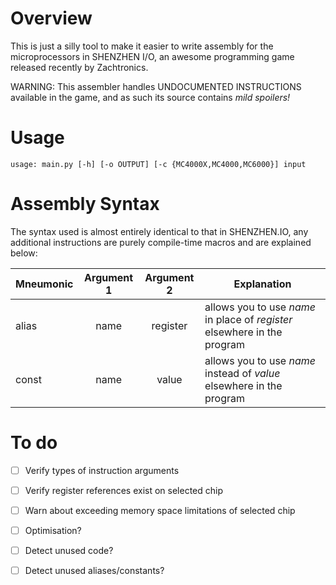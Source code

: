 
# Overview

This is just a silly tool to make it easier to write assembly for the microprocessors in SHENZHEN I/O, an awesome programming game released recently by Zachtronics.

WARNING: This assembler handles UNDOCUMENTED INSTRUCTIONS available in the game, and as such its source contains *mild spoilers!*

# Usage

`usage: main.py [-h] [-o OUTPUT] [-c {MC4000X,MC4000,MC6000}] input`

# Assembly Syntax

The syntax used is almost entirely identical to that in SHENZHEN.IO, any additional instructions are purely compile-time macros and are explained below:

| Mneumonic | Argument 1 | Argument 2 | Explanation
| --------- |:----------:|:----------:| -----------
| alias     | name       | register   | allows you to use *name* in place of *register* elsewhere in the program
| const     | name       | value      | allows you to use *name* instead of *value* elsewhere in the program

# To do

- [ ] Verify types of instruction arguments
- [ ] Verify register references exist on selected chip
- [ ] Warn about exceeding memory space limitations of selected chip
- [ ] Optimisation?
- [ ] Detect unused code?
- [ ] Detect unused aliases/constants?

